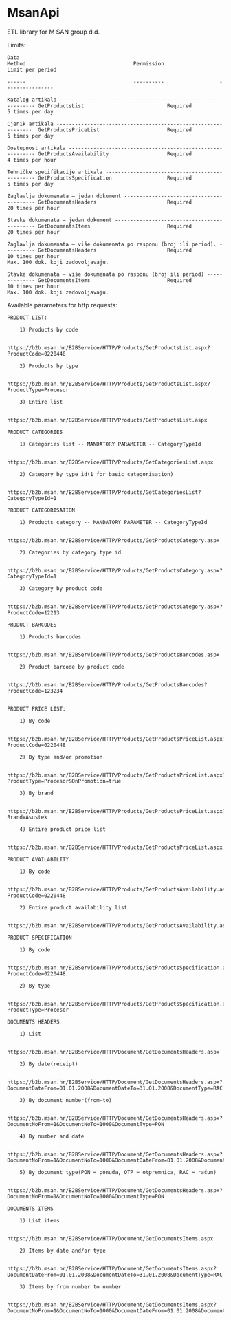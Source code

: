 # MsanApi
ETL library for M SAN group d.d.

Limits:

    Data                                                                            Method                                   Permission                  Limit per period
    ----                                                                            ------                                   ----------                  ----------------

    Katalog artikala -------------------------------------------------------------- GetProductsList                           Required                    5 times per day

    Cjenik artikala --------------------------------------------------------------  GetProductsPriceList                      Required                    5 times per day

    Dostupnost artikala ----------------------------------------------------------- GetProductsAvailability                   Required                    4 times per hour

    Tehničke specifikacije artikala ----------------------------------------------- GetProductsSpecification                  Required                    5 times per day

    Zaglavlja dokumenata – jedan dokument ----------------------------------------- GetDocumentsHeaders                       Required                   20 times per hour

    Stavke dokumenata – jedan dokument -------------------------------------------- GetDocumentsItems                         Required                   20 times per hour

    Zaglavlja dokumenata – više dokumenata po rasponu (broj ili period). ---------- GetDocumentsHeaders                       Required                   10 times per hour
    Max. 100 dok. koji zadovoljavaju.

    Stavke dokumenata – više dokumenata po rasponu (broj ili period) -------------- GetDocumentsItems                         Required                   10 times per hour
    Max. 100 dok. koji zadovoljavaju.



Available parameters for http requests:

    PRODUCT LIST:

        1) Products by code

            https://b2b.msan.hr/B2BService/HTTP/Products/GetProductsList.aspx?ProductCode=0220448

        2) Products by type

            https://b2b.msan.hr/B2BService/HTTP/Products/GetProductsList.aspx?ProductType=Procesor

        3) Entire list

            https://b2b.msan.hr/B2BService/HTTP/Products/GetProductsList.aspx

    PRODUCT CATEGORIES

        1) Categories list -- MANDATORY PARAMETER -- CategoryTypeId

            https://b2b.msan.hr/B2BService/HTTP/Products/GetCategoriesList.aspx

        2) Category by type id(1 for basic categorisation)

            https://b2b.msan.hr/B2BService/HTTP/Products/GetCategoriesList?CategoryTypeId=1

    PRODUCT CATEGORISATION

        1) Products category -- MANDATORY PARAMETER -- CategoryTypeId

            https://b2b.msan.hr/B2BService/HTTP/Products/GetProductsCategory.aspx

        2) Categories by category type id

            https://b2b.msan.hr/B2BService/HTTP/Products/GetProductsCategory.aspx?CategoryTypeId=1

        3) Category by product code

            https://b2b.msan.hr/B2BService/HTTP/Products/GetProductsCategory.aspx?ProductCode=12213

    PRODUCT BARCODES

        1) Products barcodes

            https://b2b.msan.hr/B2BService/HTTP/Products/GetProductsBarcodes.aspx

        2) Product barcode by product code

            https://b2b.msan.hr/B2BService/HTTP/Products/GetProductsBarcodes?ProductCode=123234


    PRODUCT PRICE LIST:

        1) By code

            https://b2b.msan.hr/B2BService/HTTP/Products/GetProductsPriceList.aspx?ProductCode=0220448

        2) By type and/or promotion

            https://b2b.msan.hr/B2BService/HTTP/Products/GetProductsPriceList.aspx?ProductType=Procesor&OnPromotion=true

        3) By brand

            https://b2b.msan.hr/B2BService/HTTP/Products/GetProductsPriceList.aspx?Brand=Asustek

        4) Entire product price list

            https://b2b.msan.hr/B2BService/HTTP/Products/GetProductsPriceList.aspx

    PRODUCT AVAILABILITY

        1) By code

            https://b2b.msan.hr/B2BService/HTTP/Products/GetProductsAvailability.aspx?ProductCode=0220448

        2) Entire product availability list

            https://b2b.msan.hr/B2BService/HTTP/Products/GetProductsAvailability.aspx

    PRODUCT SPECIFICATION

        1) By code

            https://b2b.msan.hr/B2BService/HTTP/Products/GetProductsSpecification.aspx?ProductCode=0220448

        2) By type

            https://b2b.msan.hr/B2BService/HTTP/Products/GetProductsSpecification.aspx?ProductType=Procesor

    DOCUMENTS HEADERS

        1) List

            https://b2b.msan.hr/B2BService/HTTP/Document/GetDocumentsHeaders.aspx

        2) By date(receipt)

            https://b2b.msan.hr/B2BService/HTTP/Document/GetDocumentsHeaders.aspx?DocumentDateFrom=01.01.2008&DocumentDateTo=31.01.2008&DocumentType=RAC

        3) By document number(from-to)

            https://b2b.msan.hr/B2BService/HTTP/Document/GetDocumentsHeaders.aspx?DocumentNoFrom=1&DocumentNoTo=1000&DocumentType=PON

        4) By number and date

            https://b2b.msan.hr/B2BService/HTTP/Document/GetDocumentsHeaders.aspx?DocumentNoFrom=1&DocumentNoTo=1000&DocumentDateFrom=01.01.2008&DocumentDateTo=30.06.2008&DocumentType=OTP

        5) By document type(PON = ponuda, OTP = otpremnica, RAC = račun)

            https://b2b.msan.hr/B2BService/HTTP/Document/GetDocumentsHeaders.aspx?DocumentNoFrom=1&DocumentNoTo=1000&DocumentType=PON

    DOCUMENTS ITEMS

        1) List items

            https://b2b.msan.hr/B2BService/HTTP/Document/GetDocumentsItems.aspx

        2) Items by date and/or type

            https://b2b.msan.hr/B2BService/HTTP/Document/GetDocumentsItems.aspx?DocumentDateFrom=01.01.2008&DocumentDateTo=31.01.2008&DocumentType=RAC

        3) Items by from number to number

            https://b2b.msan.hr/B2BService/HTTP/Document/GetDocumentsItems.aspx?DocumentNoFrom=1&DocumentNoTo=1000&DocumentDateFrom=01.01.2008&DocumentDateTo=30.06.2008&DocumentType=OTP


